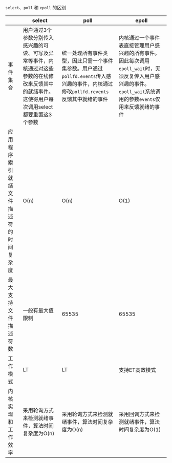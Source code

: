 `select`、`poll` 和 `epoll` 的区别

|                                        | select                                                       | poll                                                         | epoll                                                        |
| -------------------------------------- | ------------------------------------------------------------ | ------------------------------------------------------------ | ------------------------------------------------------------ |
| 事件集合                               | 用户通过3个参数分别传入感兴趣的可读、可写及异常等事件，内核通过对这些参数的在线修改来反馈其中的就绪事件。这使得用户每次调用select都要重置这3个参数 | 统一处理所有事件类型，因此只需一个事件集参数。用户通过`pollfd.events`传入感兴趣的事件，内核通过修改`pollfd.revents`反馈其中就绪的事件 | 内核通过一个事件表直接管理用户感兴趣的所有事件。因此每次调用`epoll_wait`时，无须反复传入用户感兴趣的事件。`epoll_wait`系统调用的参数`events`仅用来反馈就绪的事件 |
| 应用程序索引就绪文件描述符的时间复杂度 | O(n)                                                         | O(n)                                                         | O(1)                                                         |
| 最大支持文件描述符数                   | 一般有最大值限制                                             | 65535                                                        | 65535                                                        |
| 工作模式                               | LT                                                           | LT                                                           | 支持ET高效模式                                               |
| 内核实现和工作效率                     | 采用轮询方式来检测就绪事件，算法时间复杂度为O(n)             | 采用轮询方式来检测就绪事件，算法时间复杂度为O(n)             | 采用回调方式来检测就绪事件，算法时间复杂度为O(1)             |
